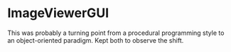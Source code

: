 # ImageViewerGUI

This was probably a turning point from a procedural programming style to an object-oriented paradigm. Kept both to observe the shift.
